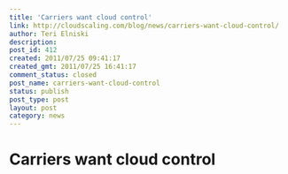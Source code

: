 ```yaml
---
title: 'Carriers want cloud control'
link: http://cloudscaling.com/blog/news/carriers-want-cloud-control/
author: Teri Elniski
description: 
post_id: 412
created: 2011/07/25 09:41:17
created_gmt: 2011/07/25 16:41:17
comment_status: closed
post_name: carriers-want-cloud-control
status: publish
post_type: post
layout: post
category: news
---
```


# Carriers want cloud control

